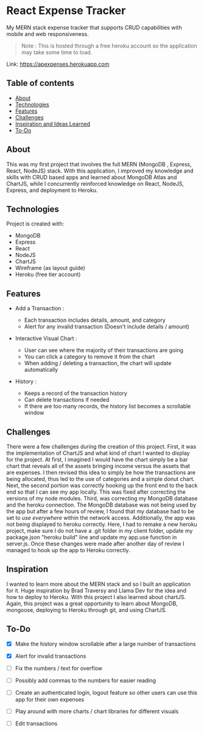 
# React Expense Tracker

My MERN stack expense tracker that supports CRUD capabilities with mobile and web responsiveness.

> Note : This is hosted through a free heroku account so the application may take some time to load. 

Link: https://apexpenses.herokuapp.com

## Table of contents

-  [About](#about)
-  [Technologies](#technologies)
-  [Features](#features)
-  [Challenges](#challenges)
-  [Inspiration and Ideas Learned](#inspiration)
-  [To-Do](#to-do)

## About

This was my first project that involves the full MERN (MongoDB , Express, React, NodeJS) stack. With this application, I improved my knowledge and skills with CRUD based apps and learned about MongoDB Atlas and ChartJS, while I concurrently reinforced knowledge on React, NodeJS, Express, and deployment to Heroku.

## Technologies

Project is created with:

-  MongoDB
-  Express
-  React
-  NodeJS
-  ChartJS
-  Wireframe (as layout guide)
-  Heroku (free tier account)

## Features

- Add a Transaction :
  - Each transaction includes details, amount, and category
  - Alert for any invalid transaction (Doesn't include details / amount)

- Interactive Visual Chart :
  - User can see where the majority of their transactions are going
  - You can click a category to remove it from the chart
  - When adding / deleting a transaction, the chart will update automatically

- History :
  - Keeps a record of the transaction history
  - Can delete transactions if needed
  - If there are too many records, the history list becomes a scrollable window

## Challenges

There were a few challenges during the creation of this project. First, it was the implementation of ChartJS and what kind of chart I wanted to display for the project. At first, I imagined I would have the chart simply be a bar chart that reveals all of the assets bringing income versus the assets that are expenses. I then revised this idea to simply be how the transactions are being allocated, thus led to the use of categories and a simple donut chart. Next, the second portion was correctly hooking up the front end to the back end so that I can see my app locally. This was fixed after correcting the versions of my node modules. Third, was correcting my MongoDB database and the heroku connection. The MongoDB database was not being used by the app but after a few hours of review, I found that my database had to be set to *use everywhere* within the network access. Additionally, the app was not being displayed to heroku correctly. Here, I had to remake a new heroku project, make sure I do not have a .git folder in my client folder, update my package.json "heroku build" line and update my app.use function in server.js. Once these changes were made after another day of review I managed to hook up the app to Heroku correctly.

## Inspiration

I wanted to learn more about the MERN stack and so I built an application for it. Huge inspiration by Brad Traversy and Llama Dev for the idea and how to deploy to Heroku. With this project I also learned about chartJS. Again, this project was a great opportunity to learn about MongoDB, mongoose, deploying to Heroku through git, and using ChartJS.

## To-Do

- [x] Make the history window scrollable after a large number of transactions
- [x] Alert for invalid transactions
- [ ] Fix the numbers / text for overflow
- [ ] Possibly add commas to the numbers for easier reading
- [ ] Create an authenticated login, logout feature so other users can use this app for their own expenses
- [ ] Play around with more charts / chart libraries for different visuals
- [ ] Edit transactions



